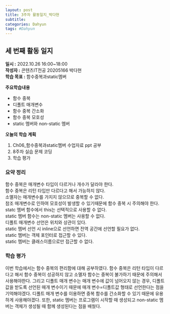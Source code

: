 ```yaml
---
layout: post
title: 3주차 활동일지_박다현
subtitle:
categories: Dahyun
tags: #Dahyun
---
```

## 세 번째 활동 일지
**일시 :** 2022.10.26 16:00~18:00  
**작성자 :** 콘텐츠IT전공 20205166 박다현  
**학습 목표 :** 함수중복과static멤버    

**주요학습내용**
- 함수 중복
- 디폴트 매개변수
- 함수 중복 간소화
- 함수 중복 모호성
- static 멤버와 non-static 멤버  

**오늘의 학습 계획**
1. Ch06_함수중복과static멤버 수업자료 ppt 공부
2. 8주차 실습 문제 코딩  
3. 학습 평가
### 요약 정리
함수 중복은 매개변수 타입이 다르거나 개수가 달라야 한다.   
함수 중복은 리턴 타입만 다르다고 해서 가능하지 않다.   
소멸자는 매개변수를 가지지 않으므로 중복할 수 없다.   
참조 매개변수로 인하여 모호성이 발생할 수 있기때문에 함수 중복 시 주의해야 한다.   
statc 멤버 함수에서 this는 선택적으로 사용할 수 없다.   
static 멤버 함수는 non-static 멤버는 사용할 수 없다.   
디폴트 매개변수 선언은 위치와 상관이 있다.   
static 멤버 선언 시 inline으로 선언하면 전역 공간에 선언할 필요가 없다.   
static 멤버는 객체 포인터로 접근할 수 있다.   
static 멤버는 클래스이름으로만 접근할 수 없다.
### 학습 평가
이번 학습에서는 함수 중복의 편리함에 대해 공부하였다. 함수 중복은 리턴 타입이 다르다고 해서 함수 중복이 성공하지 않고 소멸자 함수는 중복이 불가하기 때문에 주의해서 사용해야한다. 그리고 디폴트 매개 변수는 매개 변수에 값이 넘어오지 않는 경우, 디폴트 값을 받도록 선언된 매개 변수이기 때문에 매개 변수=디폴트값 형태로 선언한다는 점을 기억해야겠다. 디폴트 매개 변수를 이용하면 중복 함수를 간소화할 수 있기 때문에 유용하게 사용해야겠다. 또한, static 멤버는 프로그램이 시작할 때 생성되고 non-static 멤버는 객체가 생성될 때 함께 생성된다는 점을 배웠다.

